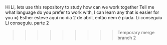 Hi Li, lets use this repository to study how can we work together 
Tell me what language do you prefer to work with, I can learn any that is easier for you =) 
Esther esteve aqui no dia 2 de abril, então nem é piada.
Li conseguiu
Li conseguiu. parte 2
>>>>>>>>> Temporary merge branch 2
